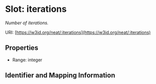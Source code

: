 # Slot: iterations
_Number of iterations._


URI: [https://w3id.org/neat/:iterations](https://w3id.org/neat/:iterations)



<!-- no inheritance hierarchy -->


## Properties

 * Range: integer



## Identifier and Mapping Information





